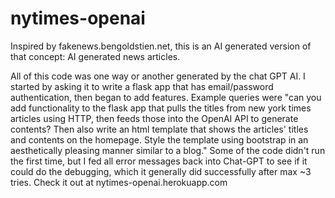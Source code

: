 # nytimes-openai
Inspired by fakenews.bengoldstien.net, this is an AI generated version of that concept: AI generated news articles.

All of this code was one way or another generated by the chat GPT AI. I started by asking it to write a flask app that has email/password authentication, then began to add features. Example queries were "can you add functionality to the flask app that pulls the titles from new york times articles using HTTP, then feeds those into the OpenAI API to generate contents? Then also write an html template that shows the articles' titles and contents on the homepage. Style the template using bootstrap in an aesthetically pleasing manner similar to a blog." Some of the code didn't run the first time, but I fed all error messages back into Chat-GPT to see if it could do the debugging, which it generally did successfully after max ~3 tries. Check it out at nytimes-openai.herokuapp.com
